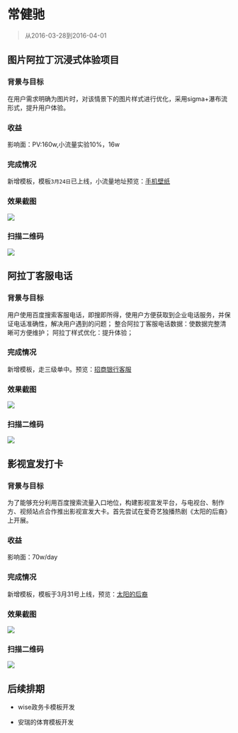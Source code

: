 # 常健驰

> 从2016-03-28到2016-04-01

## 图片阿拉丁沉浸式体验项目

### 背景与目标

在用户需求明确为图片时，对该情景下的图片样式进行优化，采用sigma+瀑布流形式，提升用户体验。

### 收益

影响面：PV:160w,小流量实验10%，16w

### 完成情况

新增模板，模板`3月24日`已上线，小流量地址预览：[手机壁纸](https://m.baidu.com/s?word=%E6%89%8B%E6%9C%BA%E5%A3%81%E7%BA%B8&ts=1152353&t_kt=0&ie=utf-8&rsv_iqid=15181774178391790736&rsv_t=9d80Hm3U8SHap6VPDuL1MUvbnEntZ%252BeWxWRJBI41rLBWplr26KmG&sa=ihr_1&rsv_pq=15181774178391790736&rsv_sug4=1899&ss=001&sid=104408)

### 效果截图

![](img/v_changjianchi/pbl.png)

### 扫描二维码

![](img/v_changjianchi/pblewm.png)

## 阿拉丁客服电话

### 背景与目标

用户使用百度搜索客服电话，即搜即所得，使用户方便获取到企业电话服务，并保证电话准确性，解决用户遇到的问题；
整合阿拉丁客服电话数据：使数据完整清晰可方便维护；
阿拉丁样式优化：提升体验；

### 完成情况

新增模板，走三级单中。预览：[招商银行客服](http://cp01-ala-fe-5.epc.baidu.com:8003/s?word=%E6%8B%9B%E5%95%86%E6%9C%9F%E8%B4%A7%E5%AE%A2%E6%9C%8D&sa=thr_2&ts=4603607&t_kt=0&ie=utf-8&rsv_t=9087JhTxrVWis61Dh3eHh4%252BBLPNG6uQk29dTeCptlxI9aJgj3qoJ&rsv_pq=16313390155767265035&ss=101&rsv_sug4=2615&inputT=1392&oq=1&sid=103288)

### 效果截图

![](img/v_changjianchi/kefu.png)

### 扫描二维码

![](img/v_changjianchi/kefuewm.png)

## 影视宣发打卡

### 背景与目标

为了能够充分利用百度搜索流量入口地位，构建影视宣发平台，与电视台、制作方、视频站点合作推出影视宣发大卡。首先尝试在爱奇艺独播热剧《太阳的后裔》上开展。

### 收益

影响面：70w/day

### 完成情况

新增模板，模板于3月31号上线，预览：[太阳的后裔](http://cp01-ala-fe-6.epc.baidu.com:8003/s?word=%E5%A4%AA%E9%98%B3%E7%9A%84%E5%90%8E%E8%A3%94&ts=1599207&t_kt=0&rsv_iqid=3292381481101539672&sa=ihr_1&rsv_sug4=1015&ss=001)

### 效果截图

![](img/v_changjianchi/ty.png)

### 扫描二维码

![](img/v_changjianchi/tyewm.png)

## 后续排期

* wise政务卡模板开发

* 安瑞的体育模板开发

